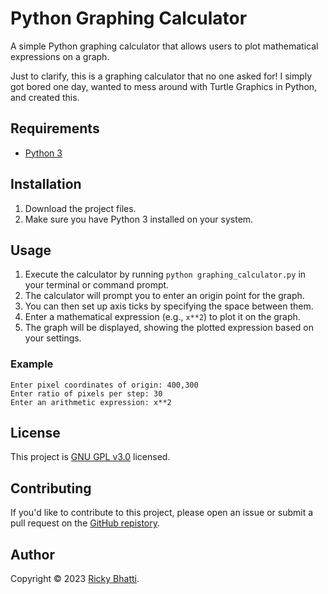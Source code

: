 # Python Graphing Calculator
A simple Python graphing calculator that allows users to plot mathematical expressions on a graph.

Just to clarify, this is a graphing calculator that no one asked for! I simply got bored one day, wanted to mess around with Turtle Graphics in Python, and created this.

## Requirements
- [Python 3](https://www.python.org/downloads/)

## Installation
1. Download the project files.
2. Make sure you have Python 3 installed on your system.

## Usage
1. Execute the calculator by running `python graphing_calculator.py` in your terminal or command prompt.
2. The calculator will prompt you to enter an origin point for the graph.
3. You can then set up axis ticks by specifying the space between them.
4. Enter a mathematical expression (e.g., `x**2`) to plot it on the graph.
5. The graph will be displayed, showing the plotted expression based on your settings.

### Example
```plaintext
Enter pixel coordinates of origin: 400,300
Enter ratio of pixels per step: 30
Enter an arithmetic expression: x**2
```

## License
This project is [GNU GPL v3.0](https://github.com/RickyBhatti/Python-Graphing-Calculator/blob/main/LICENSE) licensed.

## Contributing
If you'd like to contribute to this project, please open an issue or submit a pull request on the [GitHub repistory](https://github.com/RickyBhatti/Python-Graphing-Calculator).

## Author
Copyright © 2023 [Ricky Bhatti](https://github.com/RickyBhatti).  
